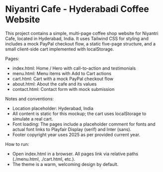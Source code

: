 # Niyantri Cafe - Hyderabadi Coffee Website

This project contains a simple, multi-page coffee shop website for Niyantri Cafe, located in Hyderabad, India. It uses Tailwind CSS for styling and includes a mock PayPal checkout flow, a static five-page structure, and a small client-side cart implemented with localStorage.

Pages:
- index.html: Home / Hero with call-to-action and testimonials
- menu.html: Menu items with Add to Cart actions
- cart.html: Cart with a mock PayPal checkout flow
- about.html: About the cafe and its values
- contact.html: Contact form with mock submission

Notes and conventions:
- Location placeholder: Hyderabad, India
- All content is static for this mockup; the cart uses localStorage to simulate a real cart.
- Font loading: The pages include a placeholder comment for fonts and actual font links to Playfair Display (serif) and Inter (sans).
- Footer copyright year uses 2025 as per provided current year.

How to run:
- Open index.html in a browser. All pages link via relative paths (./menu.html, ./cart.html, etc.).
- The theme is a warm, welcoming design by default.

